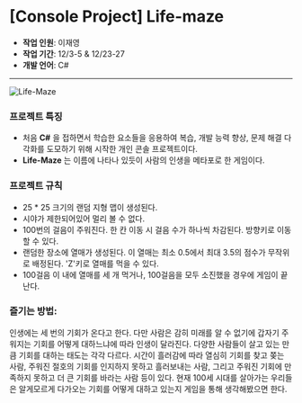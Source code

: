# [Console Project] Life-maze
- **작업 인원**: 이재영
- **작업 기간**: 12/3-5 & 12/23-27
- **개발 언어**: C#
---
![Life-Maze](https://github.com/user-attachments/assets/b1313aff-11a3-42d0-a497-fe51d0688a23)

### 프로젝트 특징
- 처음 **C#** 을 접하면서 학습한 요소들을 응용하여 복습, 개발 능력 향상, 문제 해결 다각화를 도모하기 위해 시작한 개인 콘솔 프로젝트이다.
- **Life-Maze** 는 이름에 나타나 있듯이 사람의 인생을 메타포로 한 게임이다.

### 프로젝트 규칙
- 25 * 25 크기의 랜덤 지형 맵이 생성된다.
- 시야가 제한되어있어 멀리 볼 수 없다.
- 100번의 걸음이 주워진다. 한 칸 이동 시 걸음 수가 하나씩 차감된다. 방향키로 이동할 수 있다.
- 랜덤한 장소에 열매가 생성된다. 이 열매는 최소 0.5에서 최대 3.5의 점수가 무작위로 배정된다. 'Z'키로 열매를 먹을 수 있다.
- 100걸음 이 내에 열매를 세 개 먹거나, 100걸음을 모두 소진했을 경우에 게임이 끝난다.

### 즐기는 방법:
인생에는 세 번의 기회가 온다고 한다. 다만 사람은 감히 미래를 알 수 없기에 갑자기 주워지는 기회를 어떻게 대하느냐에 따라 인생이 달라진다.
다양한 사람들이 살고 있는 만큼 기회를 대하는 태도는 각각 다르다. 시간이 흘러감에 따라 열심히 기회를 찾고 쫒는 사람, 주워진 절호의 기회를 인지하지 못하고 흘러보내는 사람,
그리고 주워진 기회에 만족하지 못하고 더 큰 기회를 바라는 사람 등이 있다. 현재 100세 시대를 살아가는 우리들은 알게모르게 다가오는 기회를 어떻게 대하고 있는지 게임을 통해 생각해봤으면 한다.
